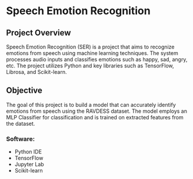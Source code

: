 # Speech Emotion Recognition

## Project Overview

Speech Emotion Recognition (SER) is a project that aims to recognize emotions from speech using machine learning techniques. The system processes audio inputs and classifies emotions such as happy, sad, angry, etc. The project utilizes Python and key libraries such as TensorFlow, Librosa, and Scikit-learn.

## Objective

The goal of this project is to build a model that can accurately identify emotions from speech using the RAVDESS dataset. The model employs an MLP Classifier for classification and is trained on extracted features from the dataset.


### Software:

- Python IDE
- TensorFlow
- Jupyter Lab
- Scikit-learn
